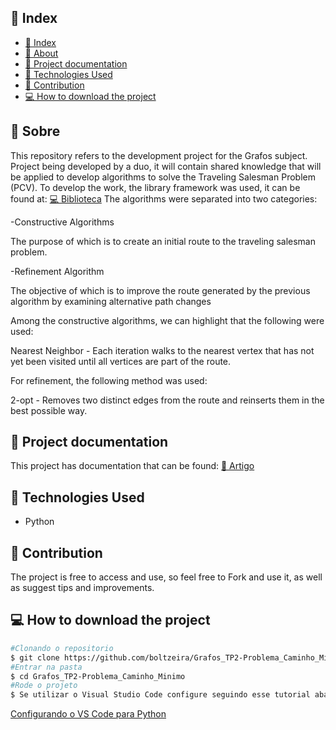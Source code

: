 ## 📜 Index
- [📜 Index](#-índice)
- [📝 About](#-sobre)
- [👀 Project documentation](#-documentação-do-projeto)
- [👾 Technologies Used](#-tecnologias-utilizadas)
- [💞 Contribution](#-contribuição)
- [💻 How to download the project](#-como-baixar-o-projeto)


## 📝 Sobre 
This repository refers to the development project for the Grafos subject. Project being developed by a duo, it will contain shared knowledge that will be applied to develop algorithms to solve the Traveling Salesman Problem (PCV). To develop the work, the library framework was used, it can be found at:  [💻 Biblioteca](https://github.com/SamiraFreitas/Biblioteca-Grafos) The algorithms were separated into two categories:

-Constructive Algorithms

The purpose of which is to create an initial route to the traveling salesman problem.

-Refinement Algorithm

The objective of which is to improve the route generated by the previous algorithm by examining alternative path changes

Among the constructive algorithms, we can highlight that the following were used:

Nearest Neighbor - Each iteration walks to the nearest vertex that has not yet been visited until all vertices are part of the route.

For refinement, the following method was used:

2-opt - Removes two distinct edges from the route and reinserts them in the best possible way.




## 👀 Project documentation

This project has documentation that can be found: [📝 Artigo](https://www.overleaf.com/read/gwsjvvyjxyrp)


## 👾 Technologies Used
- Python 

## 💞 Contribution

The project is free to access and use, so feel free to Fork and use it, as well as suggest tips and improvements.
  
## 💻 How to download the project

```bash
#Clonando o repositorio 
$ git clone https://github.com/boltzeira/Grafos_TP2-Problema_Caminho_Minimo
#Entrar na pasta
$ cd Grafos_TP2-Problema_Caminho_Minimo 
#Rode o projeto 
$ Se utilizar o Visual Studio Code configure seguindo esse tutorial abaixo: 

```
[Configurando o VS Code para Python](https://www.youtube.com/watch?v=ZQ60SJDACuc)
